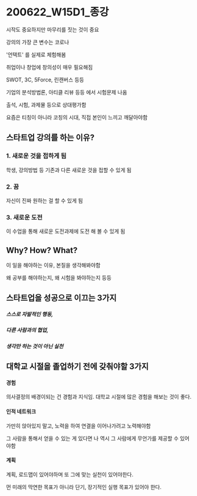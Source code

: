 # 200622_W15D1_종강





시작도 중요하지만 마무리를 짓는 것이 중요



강의의 가장 큰 변수는 코로나



'언택트' 를 실제로 체험해봄



취업이나 창업에 창의성이 매우 필요해짐







SWOT, 3C, 5Force, 린캔버스 등등



기업의 분석방법론, 아티클 리뷰 등등 에서 시험문제 나옴







출석, 시험, 과제물 등으로 상대평가함





요즘은 티칭이 아니라 코칭의 시대, 직접 본인이 느끼고 깨달아야함







## 스타트업 강의를 하는 이유?



### 1. 새로운 것을 접하게 됨



학생, 강의방법 등 기존과 다른 새로운 것을 접할 수 있게 됨



### 2. 꿈



자신이 진짜 원하는 걸 할 수 있게 됨



### 3. 새로운 도전



이 수업을 통해 새로운 도전과제에 도전 해 볼 수 있게 됨





## Why? How? What?



이 일을 해야하는 이유, 본질을 생각해봐야함



왜 공부를 해야하는지, 왜 시험을 봐야하는지 등등



## 스타트업을 성공으로 이끄는 3가지

##### 스스로 자발적인 행동,

##### 다른 사람과의 협업,

##### 생각만 하는 것이 아닌 실천





## 대학교 시절을 졸업하기 전에 갖춰야할 3가지 



#### 경험

의사결정의 배경이되는 건 경험과 지식임. 대학교 시절에 많은 경험을 해보는 것이 좋다.



#### 인적 네트워크

가만히 앉아있지 말고, 노력을 하여 연결을 이어나가려고 노력해야함

그 사람을 통해서 얻을 수 있는 게 있다면 나 역시 그 사람에게 무언가를 제공할 수 있어야함



#### 계획

계획, 로드맵이 있어야하며 또 그에 맞는 실천이 있어야한다.

먼 미래의 막연한 목표가 아니라 단기, 장기적인 실행 목표가 있어야 한다.